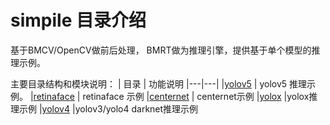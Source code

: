 # simpile 目录介绍

基于BMCV/OpenCV做前后处理， BMRT做为推理引擎，提供基于单个模型的推理示例。

主要目录结构和模块说明：
| 目录 | 功能说明 
|---|---| 
|[yolov5](./yolov5) | yolov5 推理示例。
|[retinaface](./retinanet) | retinaface 示例 
|[centernet](./centernet) | centernet示例
|[yolox](./yolox) |yolox推理示例
|[yolov4](./yolo4) |yolov3/yolo4 darknet推理示例